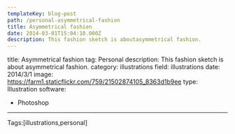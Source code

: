 ```yaml
---
templateKey: blog-post
path: /personal-asymmetrical-fashion
title: Asymmetrical fashion
date: 2014-03-01T15:04:10.000Z
description: This fashion sketch is aboutasymmetrical fashion.
---
```


title: Asymmetrical fashion
tag: Personal
description: This fashion sketch is about asymmetrical fashion.
category: illustrations
field: illustrations
date: 2014/3/1
image: https://farm1.staticflickr.com/759/21502874105_8363d1b9ee
type: Illustration
software:
- Photoshop
---

Tags:[illustrations,personal]